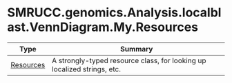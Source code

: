 ﻿
# SMRUCC.genomics.Analysis.localblast.VennDiagram.My.Resources

|Type|Summary|
|----|-------|
|[Resources](./Resources.md)|A strongly-typed resource class, for looking up localized strings, etc.|

